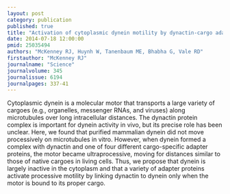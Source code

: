 ```yaml
---
layout: post
category: publication
published: true
title: "Activation of cytoplasmic dynein motility by dynactin-cargo adapter complexes."
date: 2014-07-18 12:00:00
pmid: 25035494
authors: "McKenney RJ, Huynh W, Tanenbaum ME, Bhabha G, Vale RD"
firstauthor: "McKenney RJ"
journalname: "Science"
journalvolume: 345
journalissue: 6194
journalpages: 337-41
---
```


Cytoplasmic dynein is a molecular motor that transports a large variety of cargoes (e.g., organelles, messenger RNAs, and viruses) along microtubules over long intracellular distances. The dynactin protein complex is important for dynein activity in vivo, but its precise role has been unclear. Here, we found that purified mammalian dynein did not move processively on microtubules in vitro. However, when dynein formed a complex with dynactin and one of four different cargo-specific adapter proteins, the motor became ultraprocessive, moving for distances similar to those of native cargoes in living cells. Thus, we propose that dynein is largely inactive in the cytoplasm and that a variety of adapter proteins activate processive motility by linking dynactin to dynein only when the motor is bound to its proper cargo.

